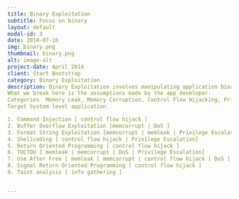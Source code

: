 ```yaml
---
title: Binary Exploitation
subtitle: Focus on binary
layout: default
modal-id: 3
date: 2014-07-16
img: binary.png
thumbnail: binary.png
alt: image-alt
project-date: April 2014
client: Start Bootstrap
category: Binary Exploitation
description: Binary Exploitation involves manipulating application binaries into performing actions not intended by the application developer and leveraging it to obtain otherwise forbidden resources or special privileges.
What we break here is the assumptions made by the app developer.
Categories  Memory Leak, Memory Corruption, Control Flow Hijacking, Privilege Escalation, Denial of Service
Target System level application

1. Command Injection [ control flow hijack ]   
2. Buffer Overflow Exploitation [memcorrupt | DoS ]
3. Format String Exploitation [memcorrupt | memleak | Privilege Escalation | DoS]
4. Shellcoding [ control flow hijack | Privilege Escalation]
5. Return Oriented Programming [ control flow hijack ]
6. TOCTOU [ memleak | memcorrupt | DoS | Privilege Escalation]
7. Use After Free [ memleak | memcorrupt | control flow hijack | DoS ]
8. Signal Return Oriented Programming [ control flow hijack ]
9. Taint analysis [ info gathering ]


---
```

